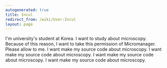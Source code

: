 ```yaml
---
autogenerated: true
title: Incul
redirect_from: /wiki/User:Incul
layout: page
---
```


I'm university's student at Korea. I want to study about microscopy.
Because of this reason, I want to take this permission of Micromanager.
Please allow to me. I want make my source code about microscopy. I want
make my source code about microscopy. I want make my source code about
microscopy. I want make my source code about microscopy.
